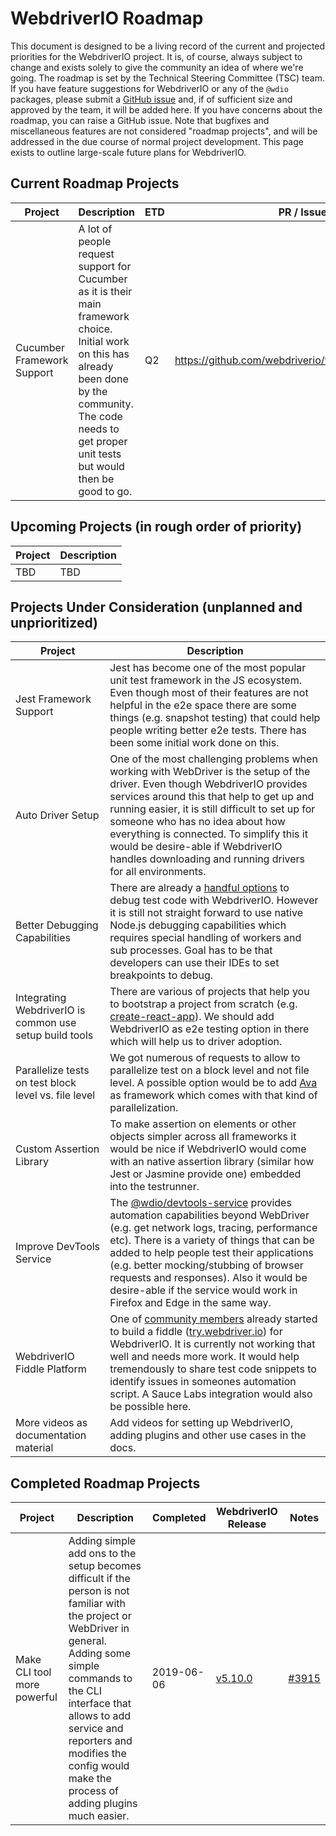WebdriverIO Roadmap
===================

This document is designed to be a living record of the current and projected priorities for the WebdriverIO project. It is, of course, always subject to change and exists solely to give the community an idea of where we're going. The roadmap is set by the Technical Steering Committee (TSC) team. If you have feature suggestions for WebdriverIO or any of the `@wdio` packages, please submit a [GitHub issue](https://github.com/webdriverio/webdriverio/issues/new?template=--feature-request.md) and, if of sufficient size and approved by the team, it will be added here. If you have concerns about the roadmap, you can raise a GitHub issue. Note that bugfixes and miscellaneous features are not considered "roadmap projects", and will be addressed in the due course of normal project development. This page exists to outline large-scale future plans for WebdriverIO.

## Current Roadmap Projects

| Project | Description | ETD | PR / Issue |
|---------|-------------|-----|--------------------------|
|Cucumber Framework Support|A lot of people request support for Cucumber as it is their main framework choice. Initial work on this has already been done by the community. The code needs to get proper unit tests but would then be good to go.|Q2|https://github.com/webdriverio/webdriverio/pull/3667|

## Upcoming Projects (in rough order of priority)

| Project | Description |
|---------|-------------|
|TBD|TBD|

## Projects Under Consideration (unplanned and unprioritized)

| Project | Description |
|---------|-------------|
|Jest Framework Support|Jest has become one of the most popular unit test framework in the JS ecosystem. Even though most of their features are not helpful in the e2e space there are some things (e.g. snapshot testing) that could help people writing better e2e tests. There has been some initial work done on this.|
|Auto Driver Setup|One of the most challenging problems when working with WebDriver is the setup of the driver. Even though WebdriverIO provides services around this that help to get up and running easier, it is still difficult to set up for someone who has no idea about how everything is connected. To simplify this it would be desire-able if WebdriverIO handles downloading and running drivers for all environments.|
|Better Debugging Capabilities|There are already a [handful options](https://webdriver.io/docs/debugging.html) to debug test code with WebdriverIO. However it is still not straight forward to use native Node.js debugging capabilities which requires special handling of workers and sub processes. Goal has to be that developers can use their IDEs to set breakpoints to debug.|
|Integrating WebdriverIO is common use setup build tools|There are various of projects that help you to bootstrap a project from scratch (e.g. [create-react-app](https://github.com/facebook/create-react-app)). We should add WebdriverIO as e2e testing option in there which will help us to driver adoption.|
|Parallelize tests on test block level vs. file level|We got numerous of requests to allow to parallelize test on a block level and not file level. A possible option would be to add [Ava](https://github.com/avajs/ava) as framework which comes with that kind of parallelization.|
|Custom Assertion Library|To make assertion on elements or other objects simpler across all frameworks it would be nice if WebdriverIO would come with an native assertion library (similar how Jest or Jasmine provide one) embedded into the testrunner.|
|Improve DevTools Service|The [@wdio/devtools-service](https://www.npmjs.com/package/@wdio/devtools-service) provides automation capabilities beyond WebDriver (e.g. get network logs, tracing, performance etc). There is a variety of things that can be added to help people test their applications (e.g. better mocking/stubbing of browser requests and responses). Also it would be desire-able if the service would work in Firefox and Edge in the same way.|
|WebdriverIO Fiddle Platform|One of [community members](https://github.com/klamping) already started to build a fiddle ([try.webdriver.io](http://try.webdriver.io/)) for WebdriverIO. It is currently not working that well and needs more work. It would help tremendously to share test code snippets to identify issues in someones automation script. A Sauce Labs integration would also be possible here.|
|More videos as documentation material|Add videos for setting up WebdriverIO, adding plugins and other use cases in the docs.|

## Completed Roadmap Projects

| Project | Description | Completed | WebdriverIO Release | Notes |
|---------|-------------|-----------|---------------------|-------|
|Make CLI tool more powerful|Adding simple add ons to the setup becomes difficult if the person is not familiar with the project or WebDriver in general. Adding some simple commands to the CLI interface that allows to add service and reporters and modifies the config would make the process of adding plugins much easier.|2019-06-06|[v5.10.0](https://github.com/webdriverio/webdriverio/blob/master/CHANGELOG.md#v5100-2019-06-06)|[#3915](https://github.com/webdriverio/webdriverio/issues/3915)|
